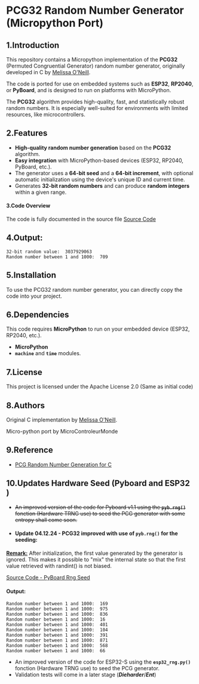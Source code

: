 # PCG32 Random Number Generator (Micropython Port)

## 1.Introduction
This repository contains a Micropython implementation of the **PCG32** (Permuted Congruential Generator) random number generator, originally developed in C by [Melissa O'Neill](http://www.pcg-random.org). 

The code is ported for use on embedded systems such as **ESP32**, **RP2040**, or **PyBoard**, and is designed to run on platforms with MicroPython.

The **PCG32** algorithm provides high-quality, fast, and statistically robust random numbers. It is especially well-suited for environments with limited resources, like microcontrollers.

## 2.Features
- **High-quality random number generation** based on the **PCG32** algorithm.
- **Easy integration** with MicroPython-based devices (ESP32, RP2040, PyBoard, etc.).
- The generator uses a **64-bit seed** and a **64-bit increment**, with optional automatic initialization using the device's unique ID and current time.
- Generates **32-bit random numbers** and can produce **random integers** within a given range.
  
#### 3.Code Overview
The code is fully documented in the source file
[Source Code](https://github.com/MicroControleurMonde/PCG32_Port/blob/main/PCG32_Minimal_Port_PyBoard.py)

## 4.Output:
```
32-bit random value:  3037929063
Random number between 1 and 1000:  709
```
## 5.Installation
To use the PCG32 random number generator, you can directly copy the code into your project.

## 6.Dependencies
This code requires **MicroPython** to run on your embedded device (ESP32, RP2040, etc.).
- **MicroPython**
- **`machine`** and **`time`** modules.

## 7.License
This project is licensed under the Apache License 2.0 (Same as initial code)

## 8.Authors
Original C implementation by [Melissa O'Neill](http://www.pcg-random.org).  

Micro-python port by MicroControleurMonde

## 9.Reference
- [PCG Random Number Generation for C](https://www.pcg-random.org/download.html)

## 10.Updates Hardware Seed (Pyboard and ESP32 )
- ~~An improved version of the code for Pyboard v1.1 using the **`pyb.rng()`** fonction (Hardware TRNG use)  to seed the PCG generator with some entropy shall come soon.~~

- ####   Update 04.12.24 - PCG32 improved with use of `pyb.rng()` for the seeding:
<ins>**Remark:**</ins> After initialization, the first value generated by the generator is ignored. This makes it possible to "mix" the internal state so that the first value retrieved with randint() is not biased.

[Source Code - PyBoard Rng Seed](https://github.com/MicroControleurMonde/PCG32_Port/blob/main/PCG32_Minimal_Port_Rng_PyBoard.py)

#### Output:
```
Random number between 1 and 1000:  169
Random number between 1 and 1000:  975
Random number between 1 and 1000:  836
Random number between 1 and 1000:  16
Random number between 1 and 1000:  401
Random number between 1 and 1000:  104
Random number between 1 and 1000:  391
Random number between 1 and 1000:  871
Random number between 1 and 1000:  568
Random number between 1 and 1000:  66
```

- An improved version of the code for ESP32-S using the **`esp32_rng.py()`** fonction (Hardware TRNG use)  to seed the PCG generator.
- Validation tests will come in a later stage (***Dieharder***/***Ent***)
